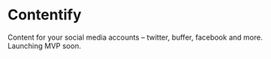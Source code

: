 # Contentify

Content for your social media accounts – twitter, buffer, facebook and more. Launching MVP soon.
